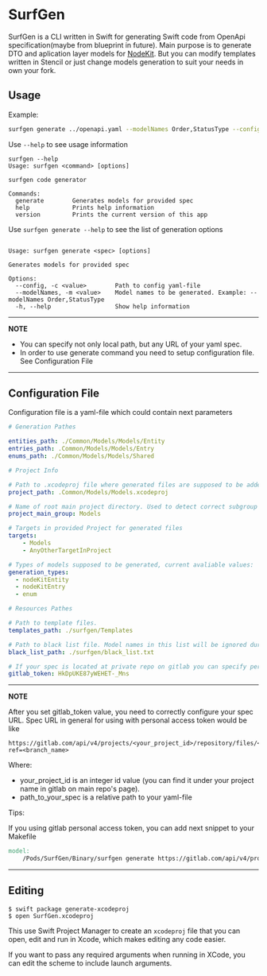 # SurfGen

SurfGen is a CLI written in Swift for generating Swift code from OpenApi specification(maybe from blueprint in future). Main purpose is to generate DTO and aplication layer models for [NodeKit](https://github.com/surfstudio/NodeKit). But you can modify templates written in Stencil or just change models generation to suit your needs in own your fork. 

## Usage

Example:

```sh
surfgen generate ../openapi.yaml --modelNames Order,StatusType --config ./config.yaml
```

Use `--help` to see usage information

```
surfgen --help
Usage: surfgen <command> [options]

surfgen code generator

Commands:
  generate        Generates models for provided spec
  help            Prints help information
  version         Prints the current version of this app
```

Use `surfgen generate --help` to see the list of generation options

```

Usage: surfgen generate <spec> [options]

Generates models for provided spec

Options:
  --config, -c <value>        Path to config yaml-file
  --modelNames, -m <value>    Model names to be generated. Example: --modelNames Order,StatusType
  -h, --help                  Show help information
```
---
**NOTE**

* You can specify not only local path, but any URL of your yaml spec.
* In order to use generate command you need to setup configuration file. See Configuration File 

---



## Configuration File

Configuration file is a yaml-file which could contain next parameters

```yaml
# Generation Pathes

entities_path: ./Common/Models/Models/Entity
entries_path: .Common/Models/Models/Entry
enums_path: ./Common/Models/Models/Shared

# Project Info

# Path to .xcodeproj file where generated files are supposed to be added
project_path: .Common/Models/Models.xcodeproj

# Name of root main project directory. Used to detect correct subgroup in project tree
project_main_group: Models

# Targets in provided Project for generated files
targets:
    - Models
    - AnyOtherTargetInProject

# Types of models supposed to be generated, current avaliable values: 'nodeKitEntry', 'nodeKitEntity', 'enum'"
generation_types:
  - nodeKitEntity
  - nodeKitEntry
  - enum

# Resources Pathes

# Path to template files.
templates_path: ./surfgen/Templates

# Path to black list file. Model names in this list will be ignored during generation proccess
black_list_path: ./surfgen/black_list.txt

# If your spec is located at private repo on gitlab you can specify personal access token (for more info see https://docs.gitlab.com/ee/user/profile/personal_access_tokens.html)
gitlab_token: HkDpUKE87yWEHET-_Mns

```

---
**NOTE**

After you set gitlab_token value, you need to correctly configure your spec URL.
Spec URL in general for using with personal access token would be like

```
https://gitlab.com/api/v4/projects/<your_project_id>/repository/files/<path_to_your_spec>/raw?ref=<branch_name>
```
Where: 
- your_project_id is an integer id value (you can find it under your project name in gitlab on main repo's page).
- path_to_your_spec is a relative path to your yaml-file

Tips:

If you using gitlab personal access token, you can add next snippet to your Makefile

```makefile
model:
    /Pods/SurfGen/Binary/surfgen generate https://gitlab.com/api/v4/projects/<your_project_id>/repository/files/<path_to_your_spec>/raw?ref=master --modelNames $(modelNames) 
```
---

## Editing

```
$ swift package generate-xcodeproj
$ open SurfGen.xcodeproj
```
This use Swift Project Manager to create an `xcodeproj` file that you can open, edit and run in Xcode, which makes editing any code easier.

If you want to pass any required arguments when running in XCode, you can edit the scheme to include launch arguments.
